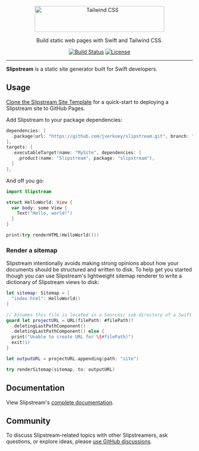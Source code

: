 <p align="center">
  <img alt="Tailwind CSS" src="https://raw.githubusercontent.com/jverkoey/slipstream/HEAD/.github/logo.svg" width="350" height="70" style="max-width: 100%;">
</p>

<p align="center">
  Build static web pages with Swift and Tailwind CSS.
</p>

<p align="center">
    <a href="https://github.com/jverkoey/slipstream/actions"><img src="https://img.shields.io/github/actions/workflow/status/jverkoey/slipstream/package-test.yml?branch=main" alt="Build Status"></a>
    <a href="https://github.com/jverkoey/slipstream/blob/main/LICENSE"><img src="https://img.shields.io/github/license/jverkoey/slipstream.svg" alt="License"></a>
</p>

---

**Slipstream** is a static site generator built for Swift developers.

## Usage

[Clone the Slipstream Site Template](https://github.com/jverkoey/slipstream-site-template/) for a
quick-start to deploying a Slipstream site to GitHub Pages.

Add Slipstream to your package dependencies:

```swift
dependencies: [
  .package(url: "https://github.com/jverkoey/slipstream.git", branch: "main"),
],
targets: [
  .executableTarget(name: "MySite", dependencies: [
    .product(name: "Slipstream", package: "slipstream"),
  ]
],
```

And off you go:

```swift
import Slipstream

struct HelloWorld: View {
  var body: some View {
    Text("Hello, world!")
  }
}

print(try renderHTML(HelloWorld()))
```

### Render a sitemap

Slipstream intentionally avoids making strong opinions about how your documents should be structured
and written to disk. To help get you started though you can use Slipstream's lightweight sitemap
renderer to write a dictionary of Slipstream views to disk:

```swift
let sitemap: Sitemap = [
  "index.html": HelloWorld()
]

// Assumes this file is located in a Sources/ sub-directory of a Swift package.
guard let projectURL = URL(filePath: #filePath)?
  .deletingLastPathComponent()
  .deletingLastPathComponent() else {
  print("Unable to create URL for \(#filePath)")
  exit(1)
}

let outputURL = projectURL.appending(path: "site")

try renderSitemap(sitemap, to: outputURL)
```

## Documentation

View Slipstream's [complete documentation](https://jverkoey.github.io/slipstream/documentation/slipstream/).

## Community

To discuss Slipstream-related topics with other Slipstreamers, ask questions, or explore ideas, please [use GitHub discussions](https://github.com/jverkoey/slipstream/discussions).
